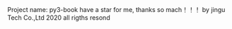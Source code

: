Project name: py3-book
have a star for me, thanks so mach！！！
by jingu Tech Co.,Ltd 2020 all rigths resond
